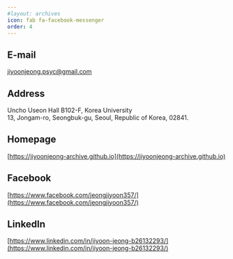 ```yaml
---
#layout: archives
icon: fab fa-facebook-messenger
order: 4
---
```


## E-mail
jiyoonjeong.psyc@gmail.com 


## Address
Uncho Useon Hall B102-F, Korea University <br/>
13, Jongam-ro, Seongbuk-gu, Seoul, Republic of Korea, 02841.


## Homepage 
[https://jiyoonjeong-archive.github.io](https://jiyoonjeong-archive.github.io)


## Facebook
[https://www.facebook.com/jeongjiyoon357/](https://www.facebook.com/jeongjiyoon357/)


## LinkedIn
[https://www.linkedin.com/in/jiyoon-jeong-b26132293/](https://www.linkedin.com/in/jiyoon-jeong-b26132293/)